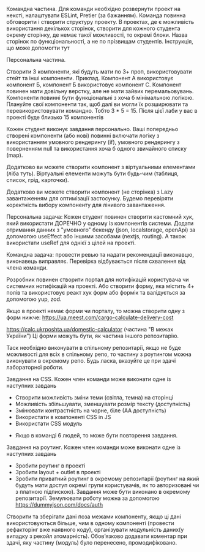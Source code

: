 Командна частина. Для команди необхідно розвернути проект на нексті, налаштувати ESLint, Pretier (за бажанням). Команда повинна обговорити і створити структуру проекту. В проектах, де є можливість використання декількох сторінок, створити для кожного студента окрему сторінку, де немає такої можливості, то окремі блоки. Назва сторінок по функціональності, а не по прізвищам студентів.
Інструкція, що може допомогти тут

Персональна частина.

Створити 3 компоненти, які будуть мати по 3+ проп, використовувати стейт та інші компоненти. Приклад. Компонент А використовує компонент Б, компонент Б використовує компонент С. Компонент повинен мати довільну верстку, але не мати зайвих перемальовувань. Компоненти повинні бути функціональні з хоча б мінімальною логікою.
Плануйте свої компоненти так, щоб далі ви могли їх розширювати та перевикористовувати командно. Тобто 3 \* 5 = 15. Після цієї лаби у вас в проекті буде близько 15 компонентів

Кожен студент виконує завдання персонально.
Ваші попередньо створені компоненти (або нові) повинні включати логіку з використанням умовного рендерингу (if), умовного рендерингу з поверненням null та використання хоча б одного звичайного списку (map).

Додатково ви можете створити компонент з віртуальними елементами (ліба туть). Віртуальні елементи можуть бути будь-чим (таблиця, список, грід, карточки).

Додатково ви можете створити компонент (не сторінка) з Lazy завантаженням для оптимізації застосунку. Будемо перевіряти коректність вибору компоненту для лінивого завантаження.

Персональна задача: Кожен студент повинен створити кастомний хук, який використати ДОРЕЧНО у одному із компонентів системи.
Додати отримання данних з "умовного" бекенду (json, localstorage, openApi) за допомогою useEffect або іншими засобами (nextjs, routing).
А також використати useRef для однієї з цілей на проекті.

Командна задача: провести ревью та надати рекомендації виконавцю, виконавець виправляє. Перевірка відбувається після схвалення від члена команди.

Розробник повинен створити портал для нотифікацій користувача чи системних нотифікацій на проекті.
Або створити форму, яка містить 4+ полів та використовує реакт хук форм або формік та валідується за допомогою yup, zod.

Якщо в проекті немає форми чи порталу, то можна створити одну з форм нижче:
https://ua.meest.com/cargo-calculate-delivery-cost

https://calc.ukrposhta.ua/domestic-calculator (частина "В межах України")
Ці форми можуть бути, як частина іншого репозитарію.

Таск необхідно виконувати в спільному репозитарії, якщо не буде можливості для всіх в спільному репо, то частину з роутингом можна виконувати в окремому репо. Будь ласка, вказуйте це при здачі лабораторної роботи.

Завдання на CSS. Кожен член команди може виконати одне із наступних завдань

- Створити можливість зміни теми (світла, темна) на сторінці
- Можливість збільшувати, зменшувати розмір тексту (доступність)
- Змінювати контрастність на чорне, біле (АА доступність)
- Використати в компоненті CSS in JS
- Використати CSS модуль

* Якщо в команді 6 людей, то може бути повторення завдання.

Завдання на роутинг. Кожен член команди може виконати одне із наступних завдань

- Зробити роутинг в проекті
- Зробити layout + outlet в проекті
- Зробити приватний роутинг в окремому репозитарії (роутинг на який будуть мати доступ окремі групи користувачів, як то авторизовані чи з платною підпискою). Завдання може бути виконано в окремому репозитарії. Земулювати роботу можна за допомогою https://dummyjson.com/docs/auth

Створити та зберігати дані поза межами компоненту, якщо ці дані використовуються більше, чим в одному компоненті (провести рефакторінг вже наявного коду), організувати модульність даних(у випадку з рекойл атомарність). Обовʼязково додавати коментар при здачі, яку частину (модуль) було перенесено, промодифіковано.
